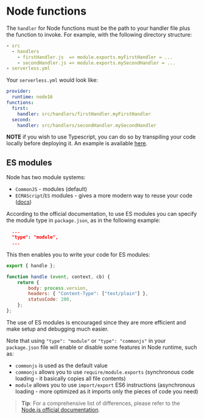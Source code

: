 # Node functions

The `handler` for Node functions must be the path to your handler file plus the function to invoke. For example, with the following directory structure:

```yml
- src
  - handlers
    - firstHandler.js  => module.exports.myFirstHandler = ...
    - secondHandler.js => module.exports.mySecondHandler = ...
- serverless.yml
```

Your `serverless.yml` would look like:

```yml
provider:
  runtime: node16
functions:
  first:
    handler: src/handlers/firstHandler.myFirstHandler
  second:
    handler: src/handlers/secondHandler.mySecondHandler
```

**NOTE** if you wish to use Typescript, you can do so by transpiling your code locally before deploying it. An example is available [here](../examples/typescript).

## ES modules

Node has two module systems:

- `CommonJS` - modules (default)
- `ECMAScript`/`ES` modules - gives a more modern way to reuse your code ([docs](https://nodejs.org/api/esm.html))

According to the official documentation, to use ES modules you can specify the module type in `package.json`, as in the following example:

```json
  ...
  "type": "module",
  ...
```

This then enables you to write your code for ES modules:

```javascript
export { handle };

function handle (event, context, cb) {
    return {
        body: process.version,
        headers: { "Content-Type": ["text/plain"] },
        statusCode: 200,
    };
};
```

The use of ES modules is encouraged since they are more efficient and make setup and debugging much easier.

Note that using `"type": "module"` or `"type": "commonjs"` in your `package.json` file will enable or disable some features in Node runtime, such as:

- `commonjs` is used as the default value
- `commonjs` allows you to use `require/module.exports` (synchronous code loading - it basically copies all file contents)
- `module` allows you to use `import/export` ES6 instructions (asynchronous loading - more optimized as it imports only the pieces of code you need)

>**Tip**:
For a comprehensive list of differences, please refer to the [Node.js official documentation](https://nodejs.org/api/esm.html).

